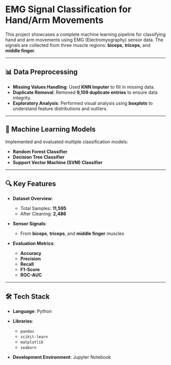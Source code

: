 

# EMG Signal Classification for Hand/Arm Movements

This project showcases a complete machine learning pipeline for classifying hand and arm movements using EMG (Electromyography) sensor data. The signals are collected from three muscle regions: **biceps**, **triceps**, and **middle finger**.

---

## 📊 Data Preprocessing

* **Missing Values Handling**: Used **KNN Imputer** to fill in missing data.
* **Duplicate Removal**: Removed **9,109 duplicate entries** to ensure data integrity.
* **Exploratory Analysis**: Performed visual analysis using **boxplots** to understand feature distributions and outliers.

---

## 🤖 Machine Learning Models

Implemented and evaluated multiple classification models:

* **Random Forest Classifier**
* **Decision Tree Classifier**
* **Support Vector Machine (SVM) Classifier**

---

## 🔍 Key Features

* **Dataset Overview**:

  * Total Samples: **11,595**
  * After Cleaning: **2,486**

* **Sensor Signals**:

  * From **biceps**, **triceps**, and **middle finger** muscles

* **Evaluation Metrics**:

  * **Accuracy**
  * **Precision**
  * **Recall**
  * **F1-Score**
  * **ROC-AUC**

---

## 🛠 Tech Stack

* **Language**: Python
* **Libraries**:

  * `pandas`
  * `scikit-learn`
  * `matplotlib`
  * `seaborn`
* **Development Environment**: Jupyter Notebook

